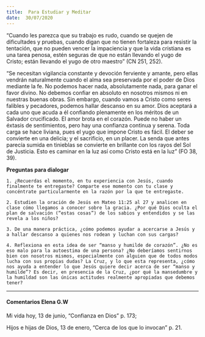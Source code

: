 ```yaml
---
title:  Para Estudiar y Meditar
date:  30/07/2020
---
```


“Cuando les parezca que su trabajo es rudo, cuando se quejen de dificultades y pruebas, cuando digan que no tienen fortaleza para resistir la tentación, que no pueden vencer la impaciencia y que la vida cristiana es una tarea penosa, estén seguras de que no están llevando el yugo de Cristo; están llevando el yugo de otro maestro” (CN 251, 252).

“Se necesitan vigilancia constante y devoción ferviente y amante, pero ellas vendrán naturalmente cuando el alma sea preservada por el poder de Dios mediante la fe. No podemos hacer nada, absolutamente nada, para ganar el favor divino. No debemos confiar en absoluto en nosotros mismos ni en nuestras buenas obras. Sin embargo, cuando vamos a Cristo como seres falibles y pecadores, podemos hallar descanso en su amor. Dios aceptará a cada uno que acuda a él confiando plenamente en los méritos de un Salvador crucificado. El amor brota en el corazón. Puede no haber un éxtasis de sentimientos, pero hay una confianza continua y serena. Toda carga se hace liviana, pues el yugo que impone Cristo es fácil. El deber se convierte en una delicia; y el sacrificio, en un placer. La senda que antes parecía sumida en tinieblas se convierte en brillante con los rayos del Sol de Justicia. Esto es caminar en la luz así como Cristo está en la luz” (FO 38, 39).

**Preguntas para dialogar**

`1. ¿Recuerdas el momento, en tu experiencia con Jesús, cuando finalmente te entregaste? Comparte ese momento con tu clase y concéntrate particularmente en la razón por la que te entregaste.`

`2. Estudien la oración de Jesús en Mateo 11:25 al 27 y analicen en clase cómo llegamos a conocer sobre la gracia. ¿Por qué Dios oculta el plan de salvación (“estas cosas”) de los sabios y entendidos y se las revela a los niños?`

`3. De una manera práctica, ¿cómo podemos ayudar a acercarse a Jesús y a hallar descanso a quienes nos rodean y luchan con sus cargas?`

`4. Reflexiona en esta idea de ser “manso y humilde de corazón”. ¿No es eso malo para la autoestima de una persona? ¿No deberíamos sentirnos bien con nosotros mismos, especialmente con alguien que de todos modos lucha con sus propias dudas? La Cruz, y lo que esta representa, ¿cómo nos ayuda a entender lo que Jesús quiere decir acerca de ser “manso y humilde”? Es decir, en presencia de la Cruz, ¿por qué la mansedumbre y la humildad son las únicas actitudes realmente apropiadas que debemos tener?`

---

#### Comentarios Elena G.W

Mi vida hoy, 13 de junio, “Confianza en Dios” p. 173;

Hijos e hijas de Dios, 13 de enero, “Cerca de los que lo invocan” p. 21.